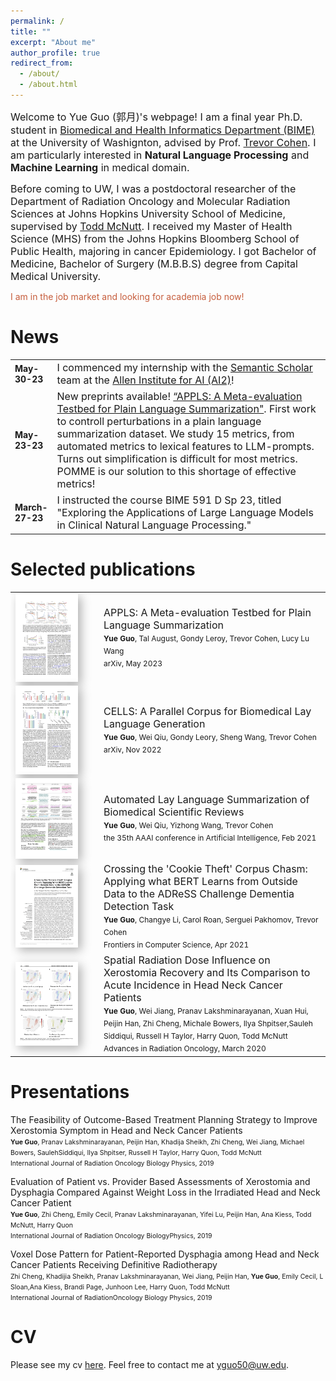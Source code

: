 ```yaml
---
permalink: /
title: ""
excerpt: "About me"
author_profile: true
redirect_from: 
  - /about/
  - /about.html
---
```


<span style="font-size: 16px;">Welcome to Yue Guo (郭月)'s webpage! I am a final year Ph.D. student in [Biomedical and Health Informatics Department (BIME)](http://bime.uw.edu) at the University of Washignton, advised by Prof. [Trevor Cohen](http://bime.uw.edu/faculty/trevor-cohen/). I am particularly interested in **Natural Language Processing** and **Machine Learning** in medical domain.</span>

<span style="font-size: 16px;">Before coming to UW, I was a postdoctoral researcher of the Department of Radiation Oncology and Molecular Radiation Sciences at Johns Hopkins University School of Medicine, supervised by [Todd McNutt](https://www.hopkinsmedicine.org/profiles/details/todd-mcnutt). I received my Master of Health Science (MHS) from the Johns Hopkins Bloomberg School of Public Health, majoring in cancer Epidemiology. I got Bachelor of Medicine, Bachelor of Surgery (M.B.B.S) degree from Capital Medical University.</span>

<span style="color: #C65D3C;"> I am in the job market and looking for academia job now!</span>

News
======
<table style="width:100%; border: none; ">
    <tr>
        <td style="width: 50px; border: none; font-weight: bold;">May-30-23</td>
        <td style="border: none; font-size: 16px;">I commenced my internship with the <a href="https://www.semanticscholar.org/about">Semantic Scholar</a> team at the <a href="https://allenai.org">Allen Institute for AI (AI2)</a>!</td>
    </tr>
    <tr>
        <td style="width: 50px; border: none; font-weight: bold;">May-23-23</td>
        <td style="border: none; font-size: 16px;">New preprints available! <a href="https://arxiv.org/pdf/2305.14341.pdf">“APPLS: A Meta-evaluation Testbed for Plain Language Summarization"</a>. First work to controll perturbations in a plain language summarization dataset. We study 15 metrics, from automated metrics to lexical features to LLM-prompts. Turns out simplification is difficult for most metrics. POMME is our solution to this shortage of effective metrics! </td>
    </tr>
    <tr>
        <td style="width: 50px; border: none; font-weight: bold;">March-27-23</td>
        <td style="border: none; font-size: 16px;">I instructed the course BIME 591 D Sp 23, titled "Exploring the Applications of Large Language Models in Clinical Natural Language Processing."
</td>
    </tr>
</table>

Selected publications
======
<table style="width:100%; border: none; font-size: 16px;">
    <tr>
        <td style="width: 125px; border: none; font-weight: bold;"><img src="../images/APPLS_teaser.png" alt="Publication Image" style="width:100px; vertical-align:middle; box-shadow: 5px 5px 15px rgba(0, 0, 0, 0.3);"></td>
        <td style="border: none;">APPLS: A Meta-evaluation Testbed for Plain Language Summarization<br>
<span style="font-size:0.75em"><strong>Yue Guo</strong>, Tal August, Gondy Leroy, Trevor Cohen, Lucy Lu Wang</span><br>
<span style="font-size:0.75em">arXiv, May 2023</span>
<a href="https://arxiv.org/pdf/2305.14341.pdf"><i class="fas fa-file-pdf"></i></a></td>
    </tr>
    <tr>
        <td style="width: 125px; border: none; font-weight: bold;"><img src="../images/CELLS_teaser.png" alt="Publication Image" style="width:100px; vertical-align:middle; box-shadow: 5px 5px 15px rgba(0, 0, 0, 0.3);"></td>
        <td style="border: none;">CELLS: A Parallel Corpus for Biomedical Lay Language Generation<br>
<span style="font-size:0.75em"><strong>Yue Guo</strong>, Wei Qiu, Gondy Leory, Sheng Wang, Trevor Cohen</span><br>
<span style="font-size:0.75em">arXiv, Nov 2022</span>
<a href="https://arxiv.org/pdf/2211.03818.pdf"><i class="fas fa-file-pdf"></i></a></td>
    </tr>
    <tr>
        <td style="width: 125px; border: none; font-weight: bold;"><img src="../images/aaai_teaser.png" alt="Publication Image" style="width:100px; vertical-align:middle; box-shadow: 5px 5px 15px rgba(0, 0, 0, 0.3);"></td>
        <td style="border: none;">Automated Lay Language Summarization of Biomedical Scientific Reviews<br>
<span style="font-size:0.75em"><strong>Yue Guo</strong>, Wei Qiu, Yizhong Wang, Trevor Cohen</span> <br>
<span style="font-size:0.75em">the 35th AAAI conference in Artificial Intelligence, Feb 2021</span>
<a href="https://ojs.aaai.org/index.php/AAAI/article/view/16089"><i class="fas fa-file-pdf"></i></a>
<a href="https://github.com/qiuweipku/Plain_language_summarization"><i class="fab fa-github"></i></a>
<i class="fas fa-play-circle"></i><br></td>
    </tr>
    <tr>
        <td style="width: 125px; border: none; font-weight: bold;"><img src="../images/dementia_teaser.png" alt="Publication Image" style="width:100px; vertical-align:middle; box-shadow: 5px 5px 15px rgba(0, 0, 0, 0.3);"></td>
        <td style="border: none;">Crossing the 'Cookie Theft' Corpus Chasm: Applying what BERT Learns from Outside Data to the ADReSS Challenge Dementia Detection Task<br>
<span style="font-size:0.75em"><strong>Yue Guo</strong>, Changye Li, Carol Roan, Serguei Pakhomov, Trevor Cohen</span> <br>
<span style="font-size:0.75em">Frontiers in Computer Science, Apr 2021</span>
<a href="https://www.frontiersin.org/articles/10.3389/fcomp.2021.642517/abstract"><i class="fas fa-file-pdf"></i></a></td>
    </tr>
    <tr>
        <td style="width: 125px; border: none; font-weight: bold;"><img src="../images/radiation_teaser.png" alt="Publication Image" style="width:100px; vertical-align:middle; box-shadow: 5px 5px 15px rgba(0, 0, 0, 0.3);"></td>
        <td style="border: none;">Spatial Radiation Dose Influence on Xerostomia Recovery and Its Comparison to Acute Incidence in Head Neck Cancer Patients<br>
<span style="font-size:0.75em"><strong>Yue Guo</strong>, Wei Jiang, Pranav Lakshminarayanan, Xuan Hui, Peijin Han, Zhi Cheng, Michale Bowers, Ilya Shpitser,Sauleh Siddiqui, Russell H Taylor, Harry Quon, Todd McNutt</span><br>
<span style="font-size:0.75em">Advances in Radiation Oncology, March 2020</span>
<a href="https://www.advancesradonc.org/action/showPdf?pii=S2452-1094%2819%2930122-8"><i class="fas fa-file-pdf"></i></a></td>
    </tr>
</table>

Presentations
======
The Feasibility of Outcome-Based Treatment Planning Strategy to Improve Xerostomia Symptom in Head and Neck Cancer Patients<br>
<span style="font-size:0.75em">**Yue Guo**, Pranav Lakshminarayanan, Peijin Han, Khadija Sheikh, Zhi Cheng, Wei Jiang, Michael Bowers, SaulehSiddiqui, Ilya Shpitser, Russell H Taylor, Harry Quon, Todd McNutt</span><br>
<span style="font-size:0.75em">International Journal of Radiation Oncology Biology Physics, 2019</span>
[<i class="fas fa-file-pdf"></i>](https://www.redjournal.org/article/S0360-3016(19)31173-3/fulltext)

Evaluation of Patient vs. Provider Based Assessments of Xerostomia and Dysphagia Compared Against Weight Loss in the Irradiated Head and Neck Cancer Patient<br>
<span style="font-size:0.75em">**Yue Guo**, Zhi Cheng, Emily Cecil, Pranav Lakshminarayanan, Yifei Lu, Peijin Han, Ana Kiess, Todd McNutt, Harry Quon</span><br>
<span style="font-size:0.75em">International Journal of Radiation Oncology BiologyPhysics, 2019</span>
[<i class="fas fa-file-pdf"></i>](https://www.redjournal.org/article/S0360-3016(19)32031-0/fulltext)

Voxel Dose Pattern for Patient-Reported Dysphagia among Head and Neck Cancer Patients Receiving Definitive Radiotherapy<br>
<span style="font-size:0.75em">Zhi Cheng, Khadijia Sheikh, Pranav Lakshminarayanan, Wei Jiang, Peijin Han, **Yue Guo**, Emily Cecil, L Sloan,Ana Kiess, Brandi Page, Junhoon Lee, Harry Quon, Todd McNutt</span><br>
<span style="font-size:0.75em">International Journal of RadiationOncology Biology Physics, 2019</span>
[<i class="fas fa-file-pdf"></i>](https://www.redjournal.org/article/S0360-3016(19)30920-4/fulltext)

CV
======
Please see my cv <a href="https://yueguo-50.github.io/cv.pdf" target="_blank">here</a>. Feel free to contact me at yguo50@uw.edu.
